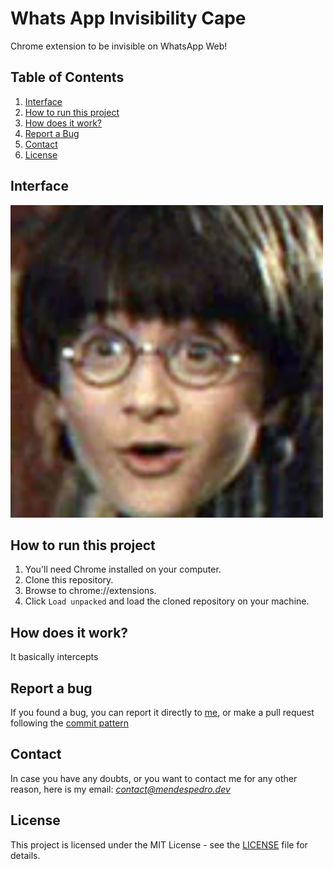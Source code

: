 # Whats App Invisibility Cape
Chrome extension to be invisible on WhatsApp Web!
## Table of Contents
1. [Interface](#inter)
2. [How to run this project](#run)
3. [How does it work?](#tech)
3. [Report a Bug](#bug)
4. [Contact](#contact)
5. [License](#license)

<a name="inter"></a>
## Interface
<img height="500" src="icon2.png" >  

<a name="run"></a>
## How to run this project
1. You'll need Chrome installed on your computer.
3. Clone this repository.
4. Browse to chrome://extensions.
5. Click `Load unpacked` and load the cloned repository on your machine.

<a name="tech"></a>
## How does it work?
It basically intercepts

<a name="bug"></a>
## Report a bug
If you found a bug, you can report it directly to [me](#contact), or make a pull request following the [commit pattern](https://udacity.github.io/git-styleguide/)

<a name="contact"></a>
## Contact
In case you have any doubts, or you want to contact me for any other reason, here is my email: *contact@mendespedro.dev*

<a name="license"></a>
## License
This project is licensed under the MIT License - see the [LICENSE](LICENSE) file for details.
